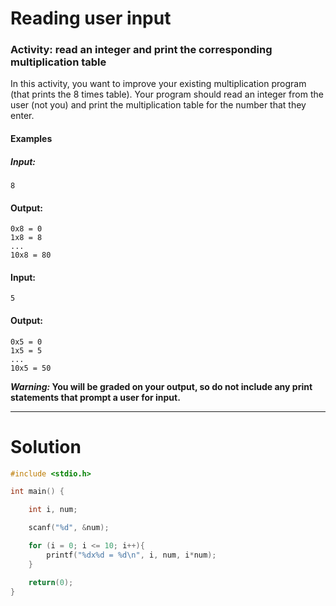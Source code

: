 # Reading user input
### Activity: read an integer and print the corresponding multiplication table
In this activity, you want to improve your existing multiplication program (that prints the 8 times table). Your program should read an integer from the user (not you) and print the multiplication table for the number that they enter.

#### Examples
##### Input:
```
8
```
#### Output:
```
0x8 = 0
1x8 = 8
...
10x8 = 80
```
#### Input:
```
5
```
#### Output:
```
0x5 = 0
1x5 = 5
...
10x5 = 50
```
**_Warning:_ You will be graded on your output, so do not include any print statements that prompt a user for input.**

___

# Solution
```C
#include <stdio.h>

int main() {

    int i, num;

    scanf("%d", &num);

    for (i = 0; i <= 10; i++){
        printf("%dx%d = %d\n", i, num, i*num);
    }

    return(0);
}
```
